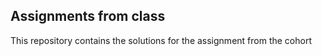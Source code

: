 ## Assignments from class
This repository contains the solutions for the assignment from the cohort
